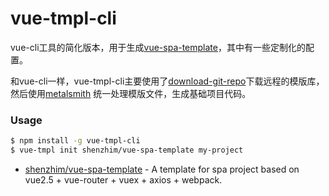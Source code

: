 # vue-tmpl-cli

vue-cli工具的简化版本，用于生成[vue-spa-template](https://github.com/shenzhim/vue-spa-template)，其中有一些定制化的配置。

和vue-cli一样，vue-tmpl-cli主要使用了[download-git-repo](https://github.com/flipxfx/download-git-repo)下载远程的模版库，然后使用[metalsmith](https://github.com/segmentio/metalsmith) 统一处理模版文件，生成基础项目代码。

### Usage

``` bash
$ npm install -g vue-tmpl-cli
$ vue-tmpl init shenzhim/vue-spa-template my-project
```

- [shenzhim/vue-spa-template](https://github.com/shenzhim/vue-spa-template) - A template for spa project based on vue2.5 + vue-router + vuex + axios + webpack.

